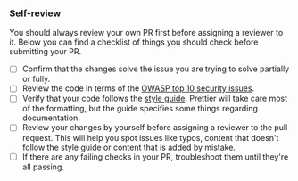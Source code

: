 ### Self-review

You should always review your own PR first before assigning a reviewer to it. Below you can find a checklist of things
you should check before submitting your PR.

- [ ] Confirm that the changes solve the issue you are trying to solve partially or fully.
- [ ] Review the code in terms of the [OWASP top 10 security issues](https://owasp.org/Top10/).
- [ ] Verify that your code follows the [style guide](style-guides.md). Prettier will take care most of the formatting, but the guide specifies some things regarding documentation.
- [ ] Review your changes by yourself before assigning a reviewer to the pull request. This will help you spot issues like typos, content that doesn't follow the style guide or content that is added by mistake.
- [ ] If there are any failing checks in your PR, troubleshoot them until they're all passing.
